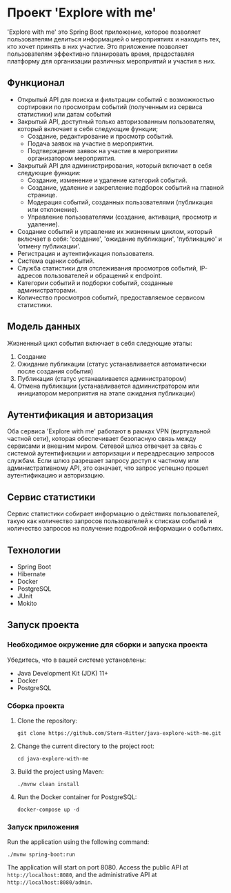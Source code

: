 # Проект 'Explore with me'

'Explore with me' это Spring Boot приложение, которое позволяет пользователям делиться информацией о мероприятиях и находить 
тех, кто хочет принять в них участие. Это приложение позволяет пользователям эффективно планировать время, предоставляя платформу 
для организации различных мероприятий и участия в них.

## Функционал

- Открытый API для поиска и фильтрации событий с возможностью сортировки по просмотрам событий (полученным из сервиса статистики)
или датам событий
- Закрытый API, доступный только авторизованным пользователям, который включает в себя следующие функции;
    - Создание, редактирование и просмотр событий.
	- Подача заявок на участие в мероприятии.
	- Подтверждение заявок на участие в мероприятии организатором мероприятия.
- Закрытый API для администрирования, который включает в себя следующие функции:
    - Создание, изменение и удаление категорий событий.
    - Создание, удаление и закрепление подборок событий на главной странице.
    - Модерация событий, созданных пользователями (публикация или отклонение).
	- Управление пользователями (создание, активация, просмотр и удаление).
- Создание событий и управление их жизненным циклом, который включает в себя: 'создание', 'ожидание публикации', 'публикацию' и
'отмену публикации'.
- Регистрация и аутентификация пользователя.
- Система оценки событий.
- Служба статистики для отслеживания просмотров событий, IP-адресов пользователей и обращений к endpoint.
- Категории событий и подборки событий, созданные администраторами.
- Количество просмотров событий, предоставляемое сервисом статистики.

## Модель данных

Жизненный цикл события включает в себя следующие этапы:

1. Создание
2. Ожидание публикации (статус устанавливается автоматически после создания события)
3. Публикация (статус устанавливается администратором)
4. Отмена публикации (устанавливается администратором или инициатором мероприятия на этапе ожидания публикации)

## Аутентификация и авторизация

Оба сервиса 'Explore with me' работают в рамках VPN (виртуальной частной сети), которая обеспечивает безопасную связь
между сервисами и внешним миром. Сетевой шлюз отвечает за связь с системой аутентификации и
авторизации и переадресацию запросов службам. Если шлюз разрешает запросу доступ к частному или
административному API, это означает, что запрос успешно прошел аутентификацию и авторизацию.

## Сервис статистики

Сервис статистики собирает информацию о действиях пользователей, такую как количество запросов пользователей к спискам событий и количество
запросов на получение подробной информации о событиях. 

## Технологии

- Spring Boot
- Hibernate
- Docker
- PostgreSQL
- JUnit
- Mokito

## Запуск проекта

### Необходимое окружение для сборки и запуска проекта

Убедитесь, что в вашей системе установлены:

- Java Development Kit (JDK) 11+
- Docker
- PostgreSQL

### Сборка проекта

1. Clone the repository:

   ```git clone https://github.com/Stern-Ritter/java-explore-with-me.git```

2. Change the current directory to the project root:

   ```cd java-explore-with-me```

3. Build the project using Maven:

   ```./mvnw clean install```

4. Run the Docker container for PostgreSQL:

   ```docker-compose up -d```

### Запуск приложения

Run the application using the following command:

```./mvnw spring-boot:run```

The application will start on port 8080. Access the public API at `http://localhost:8080`, and the administrative API
at `http://localhost:8080/admin`.
